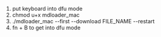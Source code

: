 1. put keyboard into dfu mode
1. chmod u+x mdloader_mac
1. ./mdloader_mac --first --download FILE_NAME --restart
1. fn + B to get into dfu mode
